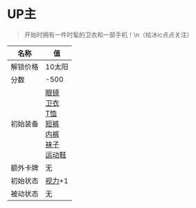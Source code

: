 # UP主  
> 开始时拥有一件时髦的卫衣和一部手机！\n（给冰ic点点关注）  
  
名称  |  值  
----  |  ----  
解锁价格  |  10太阳  
分数  |  -500  
初始装备  |  [眼镜](Glasses.md)<br>[卫衣](HoodieRetromation.md)<br>[T恤](T-Shirt.md)<br>[短裤](Shorts.md)<br>[内裤](Underwear.md)<br>[袜子](Socks.md)<br>[运动鞋](Sneakers.md)  
额外卡牌  |  无  
初始状态  |  [视力](Myopia.md)+1  
被动状态  |  无  

